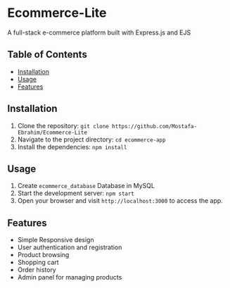 # Ecommerce-Lite

A full-stack e-commerce platform built with Express.js and EJS

## Table of Contents

- [Installation](#installation)
- [Usage](#usage)
- [Features](#features)

## Installation

1. Clone the repository: `git clone https://github.com/Mostafa-Ebrahim/Ecommerce-Lite`
2. Navigate to the project directory: `cd ecommerce-app`
3. Install the dependencies: `npm install`

## Usage

1. Create `ecommerce_database` Database in MySQL
2. Start the development server: `npm start`
3. Open your browser and visit `http://localhost:3000` to access the app.

## Features

- Simple Responsive design
- User authentication and registration
- Product browsing
- Shopping cart
- Order history
- Admin panel for managing products

